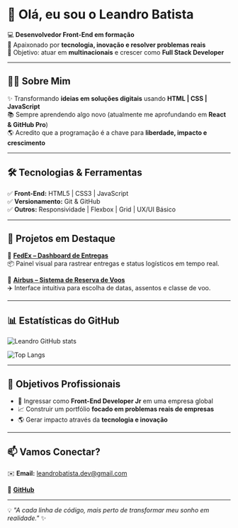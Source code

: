 

# 👋 Olá, eu sou o Leandro Batista  

💻 **Desenvolvedor Front-End em formação**  
🚀 Apaixonado por **tecnologia, inovação e resolver problemas reais**  
🎯 Objetivo: atuar em **multinacionais** e crescer como **Full Stack Developer**  

---

## 🧑‍💻 Sobre Mim  
✨ Transformando **ideias em soluções digitais** usando **HTML | CSS | JavaScript**  
📚 Sempre aprendendo algo novo (atualmente me aprofundando em **React & GitHub Pro**)  
🌎 Acredito que a programação é a chave para **liberdade, impacto e crescimento**  

---

## 🛠️ Tecnologias & Ferramentas  

✅ **Front-End:** HTML5 | CSS3 | JavaScript  
✅ **Versionamento:** Git & GitHub  
✅ **Outros:** Responsividade | Flexbox | Grid | UX/UI Básico  

---

## 🚀 Projetos em Destaque  

🔹 [**FedEx – Dashboard de Entregas**](https://projeto-fedex.vercel.app/)  
📦 Painel visual para rastrear entregas e status logísticos em tempo real.  

🔹 [**Airbus – Sistema de Reserva de Voos**](https://airbus-project.vercel.app/)  
✈️ Interface intuitiva para escolha de datas, assentos e classe de voo.  

---

## 📊 Estatísticas do GitHub  

![Leandro GitHub stats](https://github-readme-stats.vercel.app/api?username=leandrobatistadev&show_icons=true&theme=tokyonight)  

![Top Langs](https://github-readme-stats.vercel.app/api/top-langs/?username=leandrobatistadev&layout=compact&theme=tokyonight)  

---

## 🎯 Objetivos Profissionais  
- 🚀 Ingressar como **Front-End Developer Jr** em uma empresa global  
- 📈 Construir um portfólio **focado em problemas reais de empresas**  
- 🌎 Gerar impacto através da **tecnologia e inovação**  

---

## 📫 Vamos Conectar?  

✉️ **Email:** leandrobatista.dev@gmail.com  
 
🐙 [**GitHub**](https://github.com/leandrobatistadev)  

---

💡 *"A cada linha de código, mais perto de transformar meu sonho em realidade."* ✨





